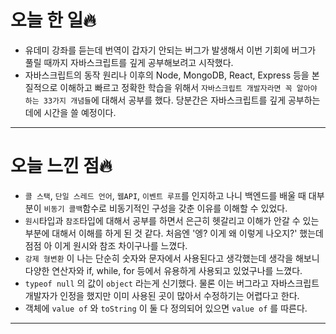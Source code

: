 # 오늘 한 일🔥

- 유데미 강좌를 듣는데 번역이 갑자기 안되는 버그가 발생해서 이번 기회에 버그가 풀릴 때까지 자바스크립트를 깊게 공부해보려고 시작했다.
- 자바스크립트의 동작 원리나 이후의 Node, MongoDB, React, Express 등을 본질적으로 이해하고 빠르고 정확한 학습을 위해서 `자바스크립트 개발자라면 꼭 알아야 하는 33가지 개념들`에 대해서 공부를 했다. 당분간은 자바스크립트를 깊게 공부하는 데에 시간을 쓸 예정이다.

---

# 오늘 느낀 점🔥

- `콜 스택`, `단일 스레드 언어`, `웹API`, `이벤트 루프`를 인지하고 나니 백엔드를 배울 때 대부분이 `비동기 콜백`함수로 비동기적인 구성을 갖춘 이유를 이해할 수 있었다.
- `원시`타입과 `참조`타입에 대해서 공부를 하면서 은근히 헷갈리고 이해가 안갈 수 있는 부분에 대해서 이해를 하게 된 것 같다. 처음엔 '엥? 이게 왜 이렇게 나오지?' 했는데 점점 아 이게 원시와 참조 차이구나를 느꼈다.
- `강제 형변환` 이 나는 단순히 숫자와 문자에서 사용된다고 생각했는데 생각을 해보니 다양한 연산자와 if, while, for 등에서 유용하게 사용되고 있었구나를 느꼈다.
- `typeof null` 의 값이 `object` 라는게 신기했다. 물론 이는 버그라고 자바스크립트 개발자가 인정을 했지만 이미 사용된 곳이 많아서 수정하기는 어렵다고 한다.
- 객체에 `value of` 와 `toString` 이 둘 다 정의되어 있으면 `value of` 를 따른다.

---
